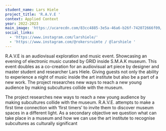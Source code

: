 ```yaml
---
student_name: Lars Hiele
project_title: 'R.A.V.E '
context: Applied Context
year: 2022-2023
main_image: 'https://ucarecdn.com/83cc4885-3e5a-46a6-b26f-742072666f09/'
social_links:
  - 'https://www.instagram.com/larshiele/'
  - 'https://www.instagram.com/@rokersruimte / @larshiele '
---
```

R.A.V.E is an audiovisual exploration and music event. Showcasing an evening of electronic music curated by GRID inside S.M.A.K museum. This event doubles as a co-creation for an audiovisual art piece by designer and master student and researcher Lars Hiele. Giving guests not only the ability to experience a night of music inside the art institute but also be a part of a new work. The project researches new ways to reach a new young audience by making subcultures collide with the museum. 

The project researches new ways to reach a new young audience by making subcultures collide with the museum. R.A.V.E. attempts to make a first time connection with ‘first timers’ to invite them to discover museum spaces in a different light. As a secondary objective we question what can take place in a museum and how we can use the art institute to recognise subcultures as culturally significant